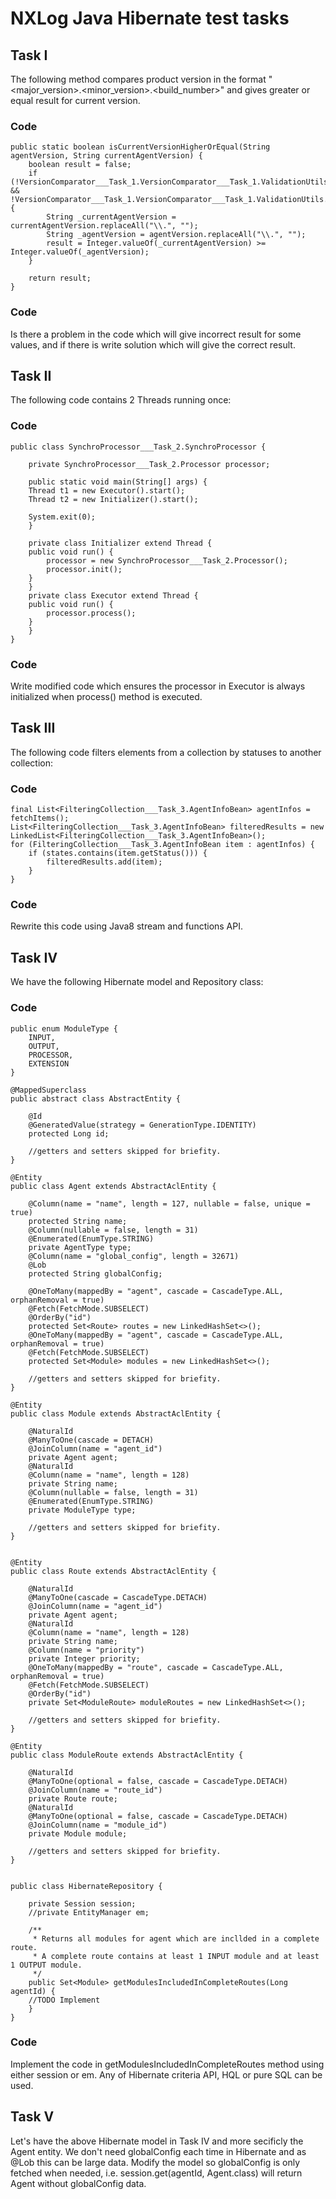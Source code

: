 # NXLog Java Hibernate test tasks

## Task I

The following method compares product version in the format "<major_version>.<minor_version>.<build_number>" and gives
greater or equal result for current version.

### Code

    public static boolean isCurrentVersionHigherOrEqual(String agentVersion, String currentAgentVersion) {
        boolean result = false;
        if (!VersionComparator___Task_1.VersionComparator___Task_1.ValidationUtils.isEmptyString(currentAgentVersion) && !VersionComparator___Task_1.VersionComparator___Task_1.ValidationUtils.isEmptyString(agentVersion)) {
            String _currentAgentVersion = currentAgentVersion.replaceAll("\\.", "");
            String _agentVersion = agentVersion.replaceAll("\\.", "");
            result = Integer.valueOf(_currentAgentVersion) >= Integer.valueOf(_agentVersion);
        }

        return result;
    }

### Code

Is there a problem in the code which will give incorrect result for some values, and if there is write solution which
will give the correct result.

## Task II

The following code contains 2 Threads running once:

### Code

```
public class SynchroProcessor___Task_2.SynchroProcessor {

    private SynchroProcessor___Task_2.Processor processor;

    public static void main(String[] args) {
	Thread t1 = new Executor().start();
	Thread t2 = new Initializer().start();

	System.exit(0);
    }

    private class Initializer extend Thread {
	public void run() {
	    processor = new SynchroProcessor___Task_2.Processor();
	    processor.init();
	}
    }
    private class Executor extend Thread {
	public void run() {
	    processor.process();
	}
    }
}
```

### Code

Write modified code which ensures the processor in Executor is always initialized when process() method is executed.

## Task III

The following code filters elements from a collection by statuses to another collection:

### Code

```
final List<FilteringCollection___Task_3.AgentInfoBean> agentInfos = fetchItems();
List<FilteringCollection___Task_3.AgentInfoBean> filteredResults = new LinkedList<FilteringCollection___Task_3.AgentInfoBean>();
for (FilteringCollection___Task_3.AgentInfoBean item : agentInfos) {
    if (states.contains(item.getStatus())) {
        filteredResults.add(item);
    }
}
```

### Code

Rewrite this code using Java8 stream and functions API.

## Task IV

We have the following Hibernate model and Repository class:

### Code

```
public enum ModuleType {
    INPUT,
    OUTPUT,
    PROCESSOR,
    EXTENSION
}
```

```
@MappedSuperclass
public abstract class AbstractEntity {

    @Id
    @GeneratedValue(strategy = GenerationType.IDENTITY)
    protected Long id;

    //getters and setters skipped for briefity.
}
```

```
@Entity
public class Agent extends AbstractAclEntity {

    @Column(name = "name", length = 127, nullable = false, unique = true)
    protected String name;
    @Column(nullable = false, length = 31)
    @Enumerated(EnumType.STRING)
    private AgentType type;
    @Column(name = "global_config", length = 32671)
    @Lob
    protected String globalConfig;

    @OneToMany(mappedBy = "agent", cascade = CascadeType.ALL, orphanRemoval = true)
    @Fetch(FetchMode.SUBSELECT)
    @OrderBy("id")
    protected Set<Route> routes = new LinkedHashSet<>();
    @OneToMany(mappedBy = "agent", cascade = CascadeType.ALL, orphanRemoval = true)
    @Fetch(FetchMode.SUBSELECT)
    protected Set<Module> modules = new LinkedHashSet<>();

    //getters and setters skipped for briefity.
}
```

```
@Entity
public class Module extends AbstractAclEntity {

    @NaturalId
    @ManyToOne(cascade = DETACH)
    @JoinColumn(name = "agent_id")
    private Agent agent;
    @NaturalId
    @Column(name = "name", length = 128)
    private String name;
    @Column(nullable = false, length = 31)
    @Enumerated(EnumType.STRING)
    private ModuleType type;

    //getters and setters skipped for briefity.
}
```

```

@Entity
public class Route extends AbstractAclEntity {

    @NaturalId
    @ManyToOne(cascade = CascadeType.DETACH)
    @JoinColumn(name = "agent_id")
    private Agent agent;
    @NaturalId
    @Column(name = "name", length = 128)
    private String name;
    @Column(name = "priority")
    private Integer priority;
    @OneToMany(mappedBy = "route", cascade = CascadeType.ALL, orphanRemoval = true)
    @Fetch(FetchMode.SUBSELECT)
    @OrderBy("id")
    private Set<ModuleRoute> moduleRoutes = new LinkedHashSet<>();

    //getters and setters skipped for briefity.
}
 ```

```
@Entity
public class ModuleRoute extends AbstractAclEntity {

    @NaturalId
    @ManyToOne(optional = false, cascade = CascadeType.DETACH)
    @JoinColumn(name = "route_id")
    private Route route;
    @NaturalId
    @ManyToOne(optional = false, cascade = CascadeType.DETACH)
    @JoinColumn(name = "module_id")
    private Module module;

    //getters and setters skipped for briefity.
}
```

```

public class HibernateRepository {

    private Session session;
    //private EntityManager em;

    /**
     * Returns all modules for agent which are incllded in a complete route.
     * A complete route contains at least 1 INPUT module and at least 1 OUTPUT module.
     */
    public Set<Module> getModulesIncludedInCompleteRoutes(Long agentId) {
    //TODO Implement
    }
}
```

### Code

Implement the code in getModulesIncludedInCompleteRoutes method using either session or em. Any of Hibernate criteria
API, HQL or pure SQL can be used.

## Task V

Let's have the above Hibernate model in Task IV and more secificly the Agent entity. We don't need globalConfig each
time in Hibernate and as @Lob this can be large data. Modify the model so globalConfig is only fetched when needed, i.e.
session.get(agentId, Agent.class) will return Agent without globalConfig data.

